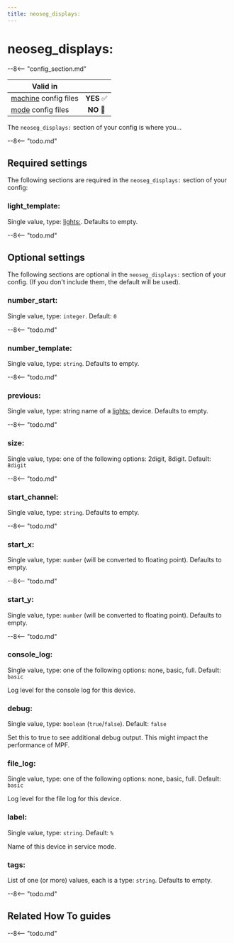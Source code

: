 ```yaml
---
title: neoseg_displays:
---
```


# neoseg_displays:


--8<-- "config_section.md"

| Valid in | |
|-----|:----:|
|[machine](instructions/machine_config.md) config files |**YES** :white_check_mark:|
|[mode](instructions/mode_config.md) config files|**NO** :no_entry_sign:|

The `neoseg_displays:` section of your config is where you...

--8<-- "todo.md"

## Required settings

The following sections are required in the `neoseg_displays:` section of
your config:

### light_template:

Single value, type: [lights:](lights.md).
Defaults to empty.

--8<-- "todo.md"

## Optional settings

The following sections are optional in the `neoseg_displays:` section of
your config. (If you don't include them, the default will be used).

### number_start:

Single value, type: `integer`. Default: `0`

--8<-- "todo.md"

### number_template:

Single value, type: `string`. Defaults to empty.

--8<-- "todo.md"

### previous:

Single value, type: string name of a [lights:](lights.md) device. Defaults to empty.

--8<-- "todo.md"

### size:

Single value, type: one of the following options: 2digit, 8digit.
Default: `8digit`

--8<-- "todo.md"

### start_channel:

Single value, type: `string`. Defaults to empty.

--8<-- "todo.md"

### start_x:

Single value, type: `number` (will be converted to floating point).
Defaults to empty.

--8<-- "todo.md"

### start_y:

Single value, type: `number` (will be converted to floating point).
Defaults to empty.

--8<-- "todo.md"

### console_log:

Single value, type: one of the following options: none, basic, full.
Default: `basic`

Log level for the console log for this device.

### debug:

Single value, type: `boolean` (`true`/`false`). Default: `false`

Set this to true to see additional debug output. This might impact the
performance of MPF.

### file_log:

Single value, type: one of the following options: none, basic, full.
Default: `basic`

Log level for the file log for this device.

### label:

Single value, type: `string`. Default: `%`

Name of this device in service mode.

### tags:

List of one (or more) values, each is a type: `string`. Defaults to
empty.

--8<-- "todo.md"

## Related How To guides

--8<-- "todo.md"
